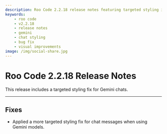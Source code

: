 ```yaml
---
description: Roo Code 2.2.18 release notes featuring targeted styling improvements for Gemini model chat messages, enhancing the visual experience.
keywords:
    - roo code
    - v2.2.18
    - release notes
    - gemini
    - chat styling
    - bug fix
    - visual improvements
image: /img/social-share.jpg
---
```


# Roo Code 2.2.18 Release Notes

This release includes a targeted styling fix for Gemini chats.

---

## Fixes

- Applied a more targeted styling fix for chat messages when using Gemini models.
